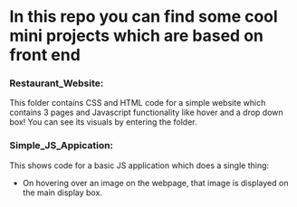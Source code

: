 # In this repo you can find some cool mini projects which are based on front end

### Restaurant_Website:
This folder contains CSS and HTML code for a simple website which contains 3 pages and Javascript functionality like hover and a drop down box! You can see its visuals by entering the folder.

### Simple_JS_Appication:
This shows code for a basic JS application which does a single thing:
* On hovering over an image on the webpage, that image is displayed on the main display box.
